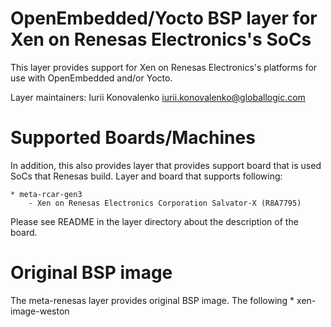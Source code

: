 OpenEmbedded/Yocto BSP layer for Xen on Renesas Electronics's SoCs
==========
This layer provides support for Xen on Renesas Electronics's platforms for use with
OpenEmbedded and/or Yocto.

Layer maintainers: Iurii Konovalenko <iurii.konovalenko@globallogic.com>

Supported Boards/Machines
=========================

In addition, this also provides layer that provides support board that is used
SoCs that Renesas build. Layer and board that supports following:

    * meta-rcar-gen3
        - Xen on Renesas Electronics Corporation Salvator-X (R8A7795)

Please see README in the layer directory about the description of the board.

Original BSP image
=========================
The meta-renesas layer provides original BSP image. The following 
    * xen-image-weston
